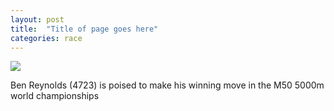 ```yaml
---
layout: post
title:  "Title of page goes here"
categories: race
---
```



<img src="http://www.thameshareandhounds.org.uk/gallery/ben_lyon_650.jpg">

Ben Reynolds (4723) is poised to make his winning move in the M50 5000m world championships
